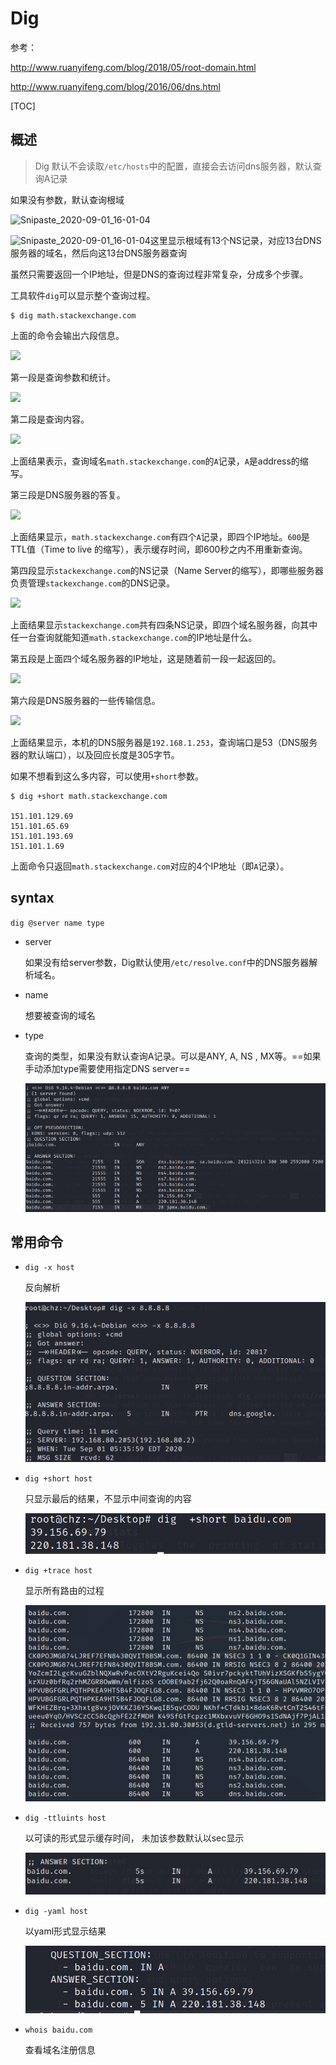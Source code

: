 # Dig

参考：

http://www.ruanyifeng.com/blog/2018/05/root-domain.html

http://www.ruanyifeng.com/blog/2016/06/dns.html

[TOC]

## 概述

> Dig 默认不会读取`/etc/hosts`中的配置，直接会去访问dns服务器，默认查询A记录

如果没有参数，默认查询根域

![Snipaste_2020-09-01_16-01-04](https://cdn.jsdelivr.net/gh/dhay3/image-repo@master/20220408/Snipaste_2020-09-01_16-01-04.61kxceles4g0.webp)

![Snipaste_2020-09-01_16-01-04](https://cdn.jsdelivr.net/gh/dhay3/image-repo@master/20220408/Snipaste_2020-09-01_16-01-04.61kxceles4g0.webp)这里显示根域有13个NS记录，对应13台DNS服务器的域名，然后向这13台DNS服务器查询

虽然只需要返回一个IP地址，但是DNS的查询过程非常复杂，分成多个步骤。

工具软件`dig`可以显示整个查询过程。

```shell
$ dig math.stackexchange.com
```

上面的命令会输出六段信息。

<img src="http://www.ruanyifeng.com/blogimg/asset/2016/bg2016061501.png"/>

第一段是查询参数和统计。

<img src="http://www.ruanyifeng.com/blogimg/asset/2016/bg2016061502.png"/>

第二段是查询内容。

<img src="http://www.ruanyifeng.com/blogimg/asset/2016/bg2016061503.png"/>

上面结果表示，查询域名`math.stackexchange.com`的`A`记录，`A`是address的缩写。

第三段是DNS服务器的答复。

<img src="http://www.ruanyifeng.com/blogimg/asset/2016/bg2016061504.png"/>

上面结果显示，`math.stackexchange.com`有四个`A`记录，即四个IP地址。`600`是TTL值（Time to live 的缩写），表示缓存时间，即600秒之内不用重新查询。

第四段显示`stackexchange.com`的NS记录（Name Server的缩写），即哪些服务器负责管理`stackexchange.com`的DNS记录。

<img src="http://www.ruanyifeng.com/blogimg/asset/2016/bg2016061505.png"/>

上面结果显示`stackexchange.com`共有四条NS记录，即四个域名服务器，向其中任一台查询就能知道`math.stackexchange.com`的IP地址是什么。

第五段是上面四个域名服务器的IP地址，这是随着前一段一起返回的。

<img src="http://www.ruanyifeng.com/blogimg/asset/2016/bg2016061506.png"/>

第六段是DNS服务器的一些传输信息。

<img src="http://www.ruanyifeng.com/blogimg/asset/2016/bg2016061514.png"/>

上面结果显示，本机的DNS服务器是`192.168.1.253`，查询端口是53（DNS服务器的默认端口），以及回应长度是305字节。

如果不想看到这么多内容，可以使用`+short`参数。

```shell
$ dig +short math.stackexchange.com

151.101.129.69
151.101.65.69
151.101.193.69
151.101.1.69
```

上面命令只返回`math.stackexchange.com`对应的4个IP地址（即`A`记录）。

## syntax

`dig @server name type`

- server

  如果没有给server参数，Dig默认使用`/etc/resolve.conf`中的DNS服务器解析域名。

- name 

  想要被查询的域名

- type

  查询的类型，如果没有默认查询A记录。可以是ANY, A, NS , MX等。==如果手动添加type需要使用指定DNS server==

  <img src="..\..\..\..\..\Images\_Kali\Snipaste_2020-09-01_17-26-01.png" style="zoom:80%;" />

## 常用命令

- `dig -x host`

  反向解析

  <img src="..\..\..\..\..\Images\_Kali\Snipaste_2020-09-01_17-36-12.png" style="zoom:80%;" />

- `dig +short host`

  只显示最后的结果，不显示中间查询的内容

  <img src="..\..\..\..\..\Images\_Kali\Snipaste_2020-09-01_16-44-38.png" style="zoom:80%;" />

- `dig +trace host`

  显示所有路由的过程

  <img src="..\..\..\..\..\Images\_Kali\Snipaste_2020-09-01_16-52-04.png" style="zoom:80%;" />

- `dig -ttluints host`

  以可读的形式显示缓存时间， 未加该参数默认以sec显示

  <img src="..\..\..\..\..\Images\_Kali\Snipaste_2020-09-01_16-53-19.png" style="zoom:80%;" />

- `dig -yaml host`

  以yaml形式显示结果

  <img src="..\..\..\..\..\Images\_Kali\Snipaste_2020-09-01_16-57-06.png" style="zoom:67%;" />

- `whois baidu.com`

  查看域名注册信息
